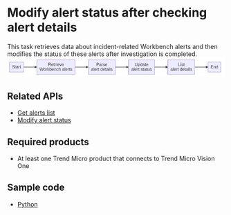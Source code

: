 # Modify alert status after checking alert details
This task retrieves data about incident-related Workbench alerts and then modifies the status of these alerts after investigation is completed.
![flowchart](../.resources/modify_alert_status_after_checking_alert_details.png)  

## Related APIs
- [Get alerts list](https://automation.trendmicro.com/xdr/api-v3#tag/Workbench/paths/~1v3.0~1workbench~1alerts/get)
- [Modify alert status](https://automation.trendmicro.com/xdr/api-v3#tag/Workbench/paths/~1v3.0~1workbench~1alerts~1{id}/patch)

## Required products
- At least one Trend Micro product that connects to Trend Micro Vision One

## Sample code
- [Python](python/)
